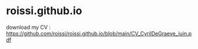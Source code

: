 # roissi.github.io
download my CV :
https://github.com/roissi/roissi.github.io/blob/main/CV_CyrilDeGraeve_juin.pdf
